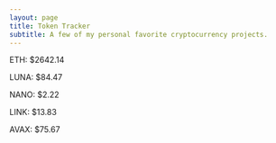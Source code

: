 ```yaml
---
layout: page
title: Token Tracker
subtitle: A few of my personal favorite cryptocurrency projects.
---
```


<!--BEGINCRYPTOINPUT-->
ETH: $2642.14

LUNA: $84.47

NANO: $2.22

LINK: $13.83

AVAX: $75.67

<!--ENDCRYPTOINPUT-->
